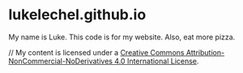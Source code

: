 # lukelechel.github.io

My name is Luke. This code is for my website. Also, eat more pizza.

// My content is licensed under a [Creative Commons Attribution-NonCommercial-NoDerivatives 4.0 International License](http://creativecommons.org/licenses/by-nc-nd/4.0/).
